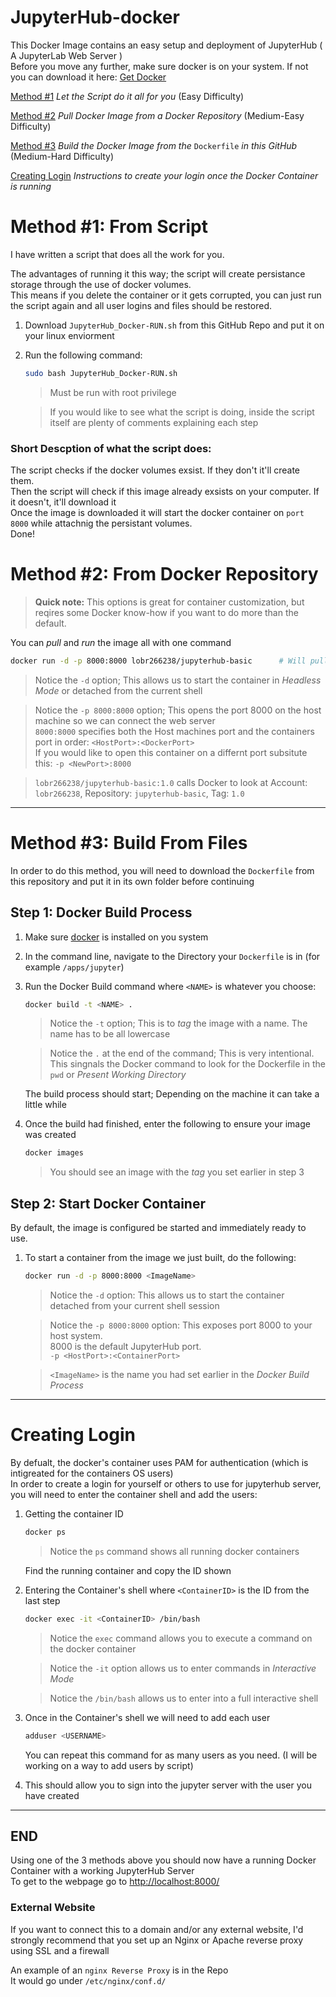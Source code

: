 # JupyterHub-docker

This Docker Image contains an easy setup and deployment of JupyterHub ( A JupyterLab Web Server )  
Before you move any further, make sure docker is on your system. If not you can download it here:
[Get Docker](https://docs.docker.com/get-docker/)

[Method #1](https://github.com/skymotic/JupyterHub-docker#method-1-from-script)
*Let the Script do it all for you* (Easy Difficulty)

[Method #2](https://github.com/skymotic/JupyterHub-docker#method-2-from-docker-repository)
*Pull Docker Image from a Docker Repository* (Medium-Easy Difficulty)

[Method #3](https://github.com/skymotic/JupyterHub-docker#method-3-build-from-files)
*Build the Docker Image from the* `Dockerfile` *in this GitHub* (Medium-Hard Difficulty)

[Creating Login](https://github.com/skymotic/JupyterHub-docker#creating-login)
*Instructions to create your login once the Docker Container is running*

# Method #1: From Script

I have written a script that does all the work for you.

The advantages of running it this way; the script will create persistance storage through the use of docker volumes.  
This means if you delete the container or it gets corrupted, you can just run the script again and all user logins and files should be restored.

1. Download `JupyterHub_Docker-RUN.sh` from this GitHub Repo and put it on your linux enviorment

2. Run the following command:

   ```bash
   sudo bash JupyterHub_Docker-RUN.sh
   ```
   
   > Must be run with root privilege
   
   >If you would like to see what the script is doing, inside the script itself are plenty of comments explaining each step

### Short Descption of what the script does:

The script checks if the docker volumes exsist. If they don't it'll create them.  
Then the script will check if this image already exsists on your computer. If it doesn't, it'll download it  
Once the image is downloaded it will start the docker container on `port 8000` while attachnig the persistant volumes.  
Done!

# Method #2: From Docker Repository

> **Quick note:** This options is great for container customization, but reqires some Docker know-how if you want to do more than the default.

You can *pull* and *run* the image all with one command

```bash
docker run -d -p 8000:8000 lobr266238/jupyterhub-basic		# Will pull latest image
```
> Notice the `-d` option; This allows us to start the container in *Headless Mode* or detached from the current shell

> Notice the `-p 8000:8000` option; This opens the port 8000 on the host machine so we can connect the web server  
> `8000:8000` specifies both the Host machines port and the containers port in order: `<HostPort>:<DockerPort>`  
> If you would like to open this container on a differnt port subsitute this: `-p <NewPort>:8000`

> `lobr266238/jupyterhub-basic:1.0` calls Docker to look at Account: `lobr266238`, Repository: `jupyterhub-basic`, Tag: `1.0`

---

# Method #3: Build From Files
In order to do this method, you will need to download the `Dockerfile` from this repository and put it in its own folder before continuing
## Step 1: Docker Build Process

1. Make sure [docker](https://docs.docker.com/get-docker/) is installed on you system

2. In the command line, navigate to the Directory your `Dockerfile` is in (for example `/apps/jupyter`)

3. Run the Docker Build command where `<NAME>` is whatever you choose:

   ```bash
   docker build -t <NAME> .
   ```
   > Notice the `-t` option; This is to *tag* the image with a name. The name has to be all lowercase
   
   > Notice the `.` at the end of the command; This is very intentional.  
   > This singnals the Docker command to look for the Dockerfile in the `pwd` or *Present Working Directory*

   The build process should start; Depending on the machine it can take a little while

4. Once the build had finished, enter the following to ensure your image was created

   ```bash  
   docker images
   ```
   >You should see an image with the *tag* you set earlier in step 3  


## Step 2: Start Docker Container

By default, the image is configured be started and immediately ready to use.

1. To start a container from the image we just built, do the following:

   ```bash  
   docker run -d -p 8000:8000 <ImageName>
   ```  
   > Notice the `-d` option: This allows us to start the container detached from your current shell session

   > Notice the `-p 8000:8000` option: This exposes port 8000 to your host system.  
   > 8000 is the default JupyterHub port.  
   > `-p <HostPort>:<ContainerPort>`
   
   >`<ImageName>` is the name you had set earlier in the *Docker Build Process*
---  
# Creating Login

By defualt, the docker's container uses PAM for authentication (which is intigreated for the containers OS users)  
In order to create a login for yourself or others to use for jupyterhub server, you will need to enter the container shell and add the users:

1. Getting the container ID

   ```bash
   docker ps
   ```  
   > Notice the `ps` command shows all running docker containers
   
   Find the running container and copy the ID shown
   
2. Entering the Container's shell where `<ContainerID>` is the ID from the last step

   ```bash
   docker exec -it <ContainerID> /bin/bash
   ```  
   > Notice the `exec` command allows you to execute a command on the docker container
   
   > Notice the `-it` option allows us to enter commands in *Interactive Mode*
   
   > Notice the `/bin/bash` allows us to enter into a full interactive shell
   
3. Once in the Container's shell we will need to add each user

   ```bash
   adduser <USERNAME>
   ```  
   You can repeat this command for as many users as you need. (I will be working on a way to add users by script)
   
4. This should allow you to sign into the jupyter server with the user you have created
---
## END
Using one of the 3 methods above you should now have a running Docker Container with a working JupyterHub Server  
To get to the webpage go to <http://localhost:8000/>

### External Website
If you want to connect this to a domain and/or any external website, I'd strongly recommend that you set up an Nginx or Apache reverse proxy using SSL and a firewall  

An example of an `nginx Reverse Proxy` is in the Repo  
It would go under `/etc/nginx/conf.d/`
